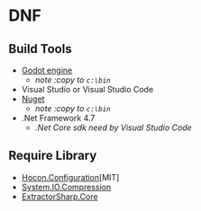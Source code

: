 # DNF

## Build Tools

* [Godot engine](https://godotengine.org/)
  * *note :copy to `c:\bin`*
* Visual Studio or Visual Studio Code
* [Nuget](https://www.nuget.org/)
  * *note :copy to `c:\bin`*
* .Net Framework 4.7
  * *.Net Core sdk need by Visual Studio Code*

## Require Library

* [Hocon.Configuration](https://github.com/akkadotnet/HOCON)[MIT]
* [System.IO.Compression](https://www.nuget.org/packages/System.IO.Compression/)
* [ExtractorSharp.Core](https://github.com/d-mod/ExtractorSharp)